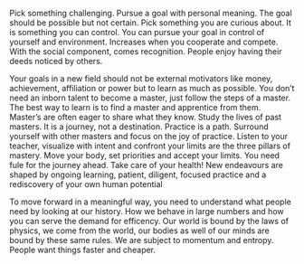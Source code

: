 
Pick something challenging. Pursue a goal with personal meaning. The goal should be possible but not certain.
Pick something you are curious about.
It is something you can control. You can pursue your goal in control of yourself and environment.
Increases when you cooperate and compete.
With the social component, comes recognition. People enjoy having their deeds noticed by others.

Your goals in a new field should not be external motivators like money, achievement, affiliation  or power but to learn as much as possible.
You don’t need an inborn talent to become a master, just follow the steps of a master.
The best way to learn is to find a master and apprentice from them. Master’s are often eager to share what they know.
Study the lives of past masters.
It is a journey, not a destination. Practice is a path.
Surround yourself with other masters and focus on the joy of practice.
Listen to your teacher, visualize with intent and confront your limits are the three pillars of mastery.
Move your body, set priorities and accept your limits. You need fule for the journey ahead. Take care of your health!
New endeavours are shaped by ongoing learning, patient, diligent, focused practice and a rediscovery of your own human potential

To move forward in a meaningful way, you need to understand what people need by looking
at our history. How we behave in large numbers and how you can serve the demand for efficency.
Our world is bound by the laws of physics, we come from the world, our bodies as well of our minds are bound by these same rules.
We are subject to momentum and entropy. People want things faster and cheaper.